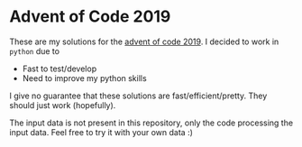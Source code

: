 # Advent of Code 2019

These are my solutions for the [advent of code 2019](https://adventofcode.com/). I decided to work in `python` due to

- Fast to test/develop
- Need to improve my python skills

I give no guarantee that these solutions are fast/efficient/pretty. They should just work (hopefully).

The input data is not present in this repository, only the code processing the input data. Feel free to try it with your own data :)
